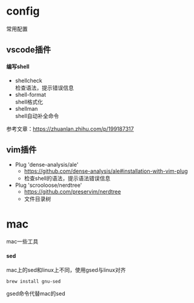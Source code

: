 # config
常用配置

## vscode插件
#### 编写shell
 - shellcheck  
 检查语法，提示错误信息
 - shell-format  
 shell格式化
 - shellman  
 shell自动补全命令
 
 参考文章：https://zhuanlan.zhihu.com/p/199187317
 
## vim插件
 - Plug 'dense-analysis/ale'
   - https://github.com/dense-analysis/ale#installation-with-vim-plug
   - 检查shell的语法，提示语法错误信息
 - Plug 'scrooloose/nerdtree'
   - https://github.com/preservim/nerdtree
   - 文件目录树
 
 
# mac
mac一些工具
#### sed
mac上的sed和linux上不同，使用gsed与linux对齐  
```
brew install gnu-sed
```
gsed命令代替mac的sed
